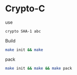 # Crypto-C
use
```bash
crypto SHA-1 abc
```

Build
```bash
make init && make
```

pack
```bash
make init && make && make pack
```
